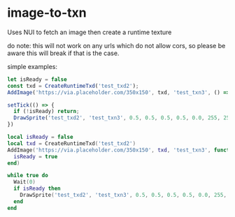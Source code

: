 # image-to-txn
Uses NUI to fetch an image then create a runtime texture

do note: this will not work on any urls which do not allow cors, so please be aware this will break if that is the case.

simple examples:

```js
let isReady = false
const txd = CreateRuntimeTxd('test_txd2');
AddImage('https://via.placeholder.com/350x150', txd, 'test_txn3', () => isReady = true)

setTick(() => {
  if (!isReady) return;
  DrawSprite('test_txd2', 'test_txn3', 0.5, 0.5, 0.5, 0.5, 0.0, 255, 255, 255, 255);
})
```


```lua
local isReady = false
local txd = CreateRuntimeTxd('test_txd2')
AddImage('https://via.placeholder.com/350x150', txd, 'test_txn3', function()
  isReady = true
end)

while true do
  Wait(0)
  if isReady then
    DrawSprite('test_txd2', 'test_txn3', 0.5, 0.5, 0.5, 0.5, 0.0, 255, 255, 255, 255)
  end
end
```
